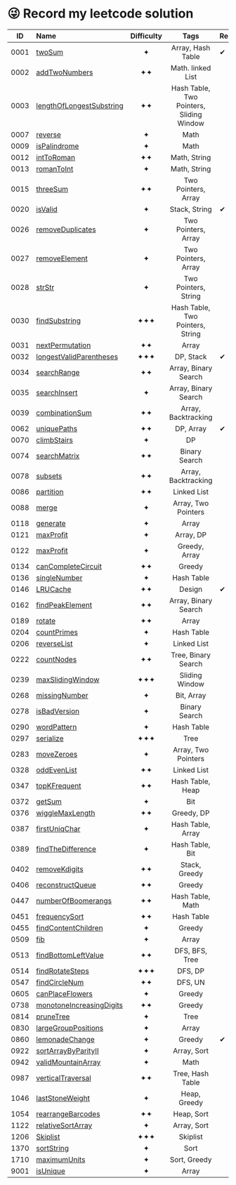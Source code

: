 # 😜 Record my leetcode solution

| ID | Name | Difficulty | Tags | Remarks |
| :---: | :--- | :---: | :---: | :--- |
| 0001 | [twoSum](./code/0001_twoSum/) | ✦ | Array, Hash Table | ✔ |
| 0002 | [addTwoNumbers](./code/0002_addTwoNumbers) | ✦✦ | Math. linked List |  |
| 0003 | [lengthOfLongestSubstring](./code/0003_lengthOfLongestSubstring) | ✦✦ | Hash Table, Two Pointers, Sliding Window |  |
| 0007 | [reverse](./code/0007_reverse) | ✦ | Math |  |
| 0009 | [isPalindrome](./code/0009_isPalindrome) | ✦ | Math |  |
| 0012 | [intToRoman](./code/0012_intToRoman) | ✦✦ | Math, String |  |
| 0013 | [romanToInt](./code/0013_romanToInt) | ✦ | Math, String |  |
| 0015 | [threeSum](./code/0015_threeSum) | ✦✦ | Two Pointers, Array |  |
| 0020 | [isValid](./code/0020_isValid) | ✦ | Stack, String | ✔ |
| 0026 | [removeDuplicates](./code/0026_removeDuplicates) | ✦ | Two Pointers, Array |  |
| 0027 | [removeElement](./code/0027_removeElement) | ✦ | Two Pointers, Array |  |
| 0028 | [strStr](./code/0028_strStr) | ✦ | Two Pointers, String |  |
| 0030 | [findSubstring](./code/0030_findSubstring) | ✦✦✦ | Hash Table, Two Pointers, String |  |
| 0031 | [nextPermutation](./code/0031_nextPermutation) | ✦✦ | Array |  |
| 0032 | [longestValidParentheses](./code/0032_longestValidParentheses) | ✦✦✦ | DP, Stack | ✔ |
| 0034 | [searchRange](./code/0034_searchRange) | ✦✦ | Array, Binary Search |  |
| 0035 | [searchInsert](./code/0035_searchInsert) | ✦ | Array, Binary Search |  |
| 0039 | [combinationSum](./code/0039_combinationSum) | ✦✦ | Array, Backtracking | |
| 0062 | [uniquePaths](./code/0062_uniquePaths) | ✦✦ | DP, Array | ✔ |
| 0070 | [climbStairs](./code/0070_climbStairs) | ✦ | DP |  |
| 0074 | [searchMatrix](./code/0074_searchMatrix) | ✦✦ | Binary Search |  |
| 0078 | [subsets](./code/0078_subsets) | ✦✦ | Array, Backtracking |  |
| 0086 | [partition](./code/0086_partition) | ✦✦ | Linked List |  |
| 0088 | [merge](./code/0088_merge) | ✦ | Array, Two Pointers |  |
| 0118 | [generate](./code/0118_generate) | ✦ | Array |  |
| 0121 | [maxProfit](./code/0121_maxProfit) | ✦ | Array, DP |  |
| 0122 | [maxProfit](./code/0122_maxProfit) | ✦ | Greedy, Array |  |
| 0134 | [canCompleteCircuit](./code/0134_canCompleteCircuit) | ✦✦ | Greedy |  |
| 0136 | [singleNumber](./code/0136_singleNumber) | ✦ | Hash Table |  |
| 0146 | [LRUCache](./code/0146_LRUCache) | ✦✦ | Design | ✔ |
| 0162 | [findPeakElement](./code/0162_findPeakElement) | ✦✦ | Array, Binary Search |  |
| 0189 | [rotate](./code/0189_rotate) | ✦✦ | Array |  |
| 0204 | [countPrimes](./code/0204_countPrimes) | ✦ | Hash Table |  |
| 0206 | [reverseList](./code/0206_reverseList) | ✦ | Linked List |  |
| 0222 | [countNodes](./code/0222_countNodes) | ✦✦ | Tree, Binary Search |  |
| 0239 | [maxSlidingWindow](./code/0239_maxSlidingWindow) | ✦✦✦ | Sliding Window |  |
| 0268 | [missingNumber](./code/0268_missingNumber) | ✦ | Bit, Array |  |
| 0278 | [isBadVersion](./code/0278_isBadVersion) | ✦ | Binary Search |  |
| 0290 | [wordPattern](./code/0290_wordPattern) | ✦ | Hash Table |  |
| 0297 | [serialize](./code/0297_serialize) | ✦✦✦ | Tree |  |
| 0283 | [moveZeroes](./code/0283_moveZeroes) | ✦ | Array, Two Pointers |  |
| 0328 | [oddEvenList](./code/0328_oddEvenList) | ✦✦ | Linked List |  |
| 0347 | [topKFrequent](./code/0347_topKFrequent) | ✦✦ | Hash Table, Heap |  |
| 0372 | [getSum](./code/0372_getSum) | ✦ | Bit |  |
| 0376 | [wiggleMaxLength](./code/0376_wiggleMaxLength) | ✦✦ | Greedy, DP |  |
| 0387 | [firstUniqChar](./code/0387_firstUniqChar) | ✦ | Hash Table, Array |  |
| 0389 | [findTheDifference](./code/0389_findTheDifference) | ✦ | Hash Table, Bit |  |
| 0402 | [removeKdigits](./code/0402_removeKdigits) | ✦✦ | Stack, Greedy |  |
| 0406 | [reconstructQueue](./code/0406_reconstructQueue) | ✦✦ | Greedy |  |
| 0447 | [numberOfBoomerangs](./code/0447_numberOfBoomerangs) | ✦✦ | Hash Table, Math |  |
| 0451 | [frequencySort](./code/0451_frequencySort) | ✦✦ | Hash Table |  |
| 0455 | [findContentChildren](./code/0455_findContentChildren) | ✦ | Greedy |  |
| 0509 | [fib](./code/0509_fib) | ✦ | Array |  |
| 0513 | [findBottomLeftValue](./code/0513_findBottomLeftValue) | ✦✦ | DFS, BFS, Tree |  |
| 0514 | [findRotateSteps](./code/0514_findRotateSteps) | ✦✦✦ | DFS, DP |  |
| 0547 | [findCircleNum](./code/0547_findCircleNum) | ✦✦ | DFS, UN |  |
| 0605 | [canPlaceFlowers](./code/0605_canPlaceFlowers) | ✦ | Greedy |  |
| 0738 | [monotoneIncreasingDigits](./code/0738_monotoneIncreasingDigits) | ✦✦ | Greedy |  |
| 0814 | [pruneTree](./code/0814_pruneTree) | ✦ | Tree |  |
| 0830 | [largeGroupPositions](./code/0830_largeGroupPositions) | ✦ | Array |  |
| 0860 | [lemonadeChange](./code/0860_lemonadeChange) | ✦ | Greedy | ✔ |
| 0922 | [sortArrayByParityII](./code/0922_sortArrayByParityII) | ✦ | Array, Sort |  |
| 0942 | [validMountainArray](./code/0942_validMountainArray) | ✦ | Math |  |
| 0987 | [verticalTraversal](./code/0987_verticalTraversal) | ✦✦ | Tree, Hash Table |  |
| 1046 | [lastStoneWeight](./code/1046_lastStoneWeight) | ✦ | Heap, Greedy |  |
| 1054 | [rearrangeBarcodes](./code/1054_rearrangeBarcodes) | ✦✦ | Heap, Sort |  |
| 1122 | [relativeSortArray](./code/1122_relativeSortArray) | ✦ | Array, Sort |  |
| 1206 | [Skiplist](./code/1206_Skiplist) | ✦✦✦ | Skiplist |  |
| 1370 | [sortString](./code/1370_sortString) | ✦ | Sort |  |
| 1710 | [maximumUnits](./code/1710_maximumUnits) | ✦ | Sort, Greedy |  |
| 9001 | [isUnique](./code/9001_isUnique) | ✦ | Array |  |